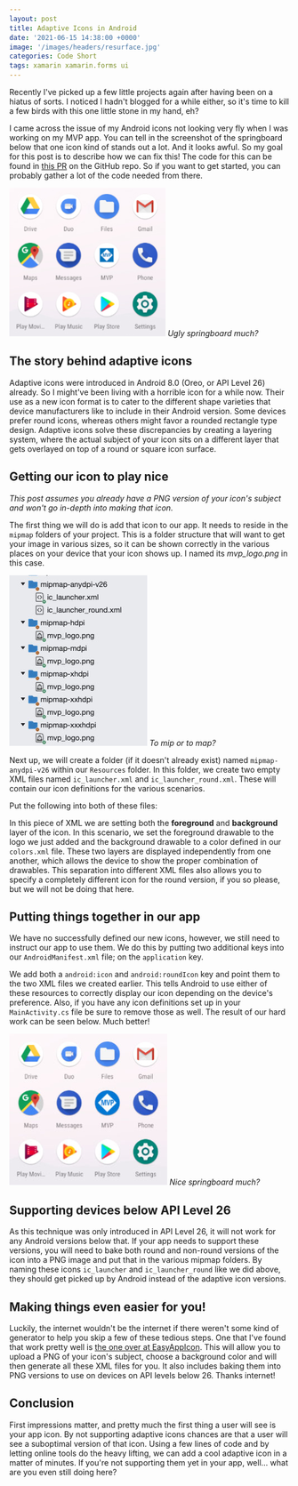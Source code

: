 ```yaml
---
layout: post
title: Adaptive Icons in Android
date: '2021-06-15 14:38:00 +0000'
image: '/images/headers/resurface.jpg'
categories: Code Short
tags: xamarin xamarin.forms ui
---
```

Recently I've picked up a few little projects again after having been on a hiatus of sorts. I noticed I hadn't blogged for a while either, so it's time to kill a few birds with this one little stone in my hand, eh? 

I came across the issue of my Android icons not looking very fly when I was working on my MVP app. You can tell in the screenshot of the springboard below that one icon kind of stands out a lot. And it looks awful. So my goal for this post is to describe how we can fix this! The code for this can be found in [this PR](https://github.com/sthewissen/MVP/pull/98) on the GitHub repo. So if you want to get started, you can probably gather a lot of the code needed from there.

![Ugly springboard much?](/images/posts/uglyicons.jpg)
*Ugly springboard much?*

## The story behind adaptive icons

Adaptive icons were introduced in Android 8.0 (Oreo, or API Level 26) already. So I might've been living with a horrible icon for a while now. Their use as a new icon format is to cater to the different shape varieties that device manufacturers like to include in their Android version. Some devices prefer round icons, whereas others might favor a rounded rectangle type design. Adaptive icons solve these discrepancies by creating a layering system, where the actual subject of your icon sits on a different layer that gets overlayed on top of a round or square icon surface.

## Getting our icon to play nice

*This post assumes you already have a PNG version of your icon's subject and won't go in-depth into making that icon.*

The first thing we will do is add that icon to our app. It needs to reside in the `mipmap` folders of your project. This is a folder structure that will want to get your image in various sizes, so it can be shown correctly in the various places on your device that your icon shows up. I named its *mvp_logo.png* in this case.

![To mip or to map?](/images/posts/mipmap.jpg)
*To mip or to map?*

Next up, we will create a folder (if it doesn't already exist) named `mipmap-anydpi-v26` within our `Resources` folder. In this folder, we create two empty XML files named `ic_launcher.xml` and `ic_launcher_round.xml`. These will contain our icon definitions for the various scenarios. 

Put the following into both of these files:

<script src="https://gist.github.com/sthewissen/c1825ec497b91b797e49764a199981f3.js"></script>

In this piece of XML we are setting both the **foreground** and **background** layer of the icon. In this scenario, we set the foreground drawable to the logo we just added and the background drawable to a color defined in our `colors.xml` file. These two layers are displayed independently from one another, which allows the device to show the proper combination of drawables. This separation into different XML files also allows you to specify a completely different icon for the round version, if you so please, but we will not be doing that here.

## Putting things together in our app

We have no successfully defined our new icons, however, we still need to instruct our app to use them. We do this by putting two additional keys into our `AndroidManifest.xml` file; on the `application` key.

<script src="https://gist.github.com/sthewissen/8dc764d4ee1e78aaa24cbb11c51f0cf5.js"></script>

We add both a `android:icon` and `android:roundIcon` key and point them to the two XML files we created earlier. This tells Android to use either of these resources to correctly display our icon depending on the device's preference. Also, if you have any icon definitions set up in your `MainActivity.cs` file be sure to remove those as well. The result of our hard work can be seen below. Much better! 

![Nice springboard much?](/images/posts/goodicons.jpg)
*Nice springboard much?*

## Supporting devices below API Level 26

As this technique was only introduced in API Level 26, it will not work for any Android versions below that. If your app needs to support these versions, you will need to bake both round and non-round versions of the icon into a PNG image and put that in the various mipmap folders. By naming these icons `ic_launcher` and `ic_launcher_round` like we did above, they should get picked up by Android instead of the adaptive icon versions.

## Making things even easier for you!

Luckily, the internet wouldn't be the internet if there weren't some kind of generator to help you skip a few of these tedious steps. One that I've found that work pretty well is [the one over at EasyAppIcon](https://easyappicon.com/). This will allow you to upload a PNG of your icon's subject, choose a background color and will then generate all these XML files for you. It also includes baking them into PNG versions to use on devices on API levels below 26. Thanks internet!

## Conclusion

First impressions matter, and pretty much the first thing a user will see is your app icon. By not supporting adaptive icons chances are that a user will see a suboptimal version of that icon. Using a few lines of code and by letting online tools do the heavy lifting, we can add a cool adaptive icon in a matter of minutes. If you're not supporting them yet in your app, well... what are you even still doing here? 
